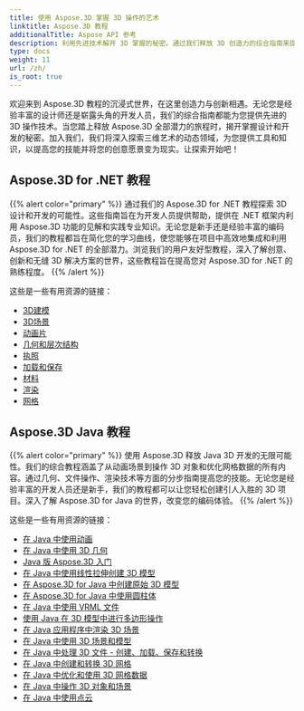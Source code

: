 ```yaml
---
title: 使用 Aspose.3D 掌握 3D 操作的艺术
linktitle: Aspose.3D 教程
additionalTitle: Aspose API 参考
description: 利用先进技术解开 3D 掌握的秘密。通过我们释放 3D 创造力的综合指南来提高您的设计和开发技能。
type: docs
weight: 11
url: /zh/
is_root: true
---
```


欢迎来到 Aspose.3D 教程的沉浸式世界，在这里创造力与创新相遇。无论您是经验丰富的设计师还是崭露头角的开发人员，我们的综合指南都能为您提供先进的 3D 操作技术。当您踏上释放 Aspose.3D 全部潜力的旅程时，揭开掌握设计和开发的秘密。加入我们，我们将深入探索三维艺术的动态领域，为您提供工具和知识，以提高您的技能并将您的创意愿景变为现实。让探索开始吧！

## Aspose.3D for .NET 教程
{{% alert color="primary" %}}
通过我们的 Aspose.3D for .NET 教程探索 3D 设计和开发的可能性。这些指南旨在为开发人员提供帮助，提供在 .NET 框架内利用 Aspose.3D 功能的见解和实践专业知识。无论您是新手还是经验丰富的编码员，我们的教程都旨在简化您的学习曲线，使您能够在项目中高效地集成和利用 Aspose.3D for .NET 的全部潜力。浏览我们的用户友好型教程，深入了解创意、创新和无缝 3D 解决方案的世界，这些教程旨在提高您对 Aspose.3D for .NET 的熟练程度。
{{% /alert %}}

这些是一些有用资源的链接：
 
- [3D建模](./net/3d-modeling/)
- [3D场景](./net/3d-scene/)
- [动画片](./net/animation/)
- [几何和层次结构](./net/geometry-and-hierarchy/)
- [执照](./net/license/)
- [加载和保存](./net/loading-and-saving/)
- [材料](./net/materials/)
- [渲染](./net/rendering/)
- [网格](./net/meshes/)

## Aspose.3D Java 教程
{{% alert color="primary" %}}
使用 Aspose.3D 释放 Java 3D 开发的无限可能性。我们的综合教程涵盖了从动画场景到操作 3D 对象和优化网格数据的所有内容。通过几何、文件操作、渲染技术等方面的分步指南提高您的技能。无论您是经验丰富的开发人员还是新手，我们的教程都可以让您轻松创建引人入胜的 3D 项目。深入了解 Aspose.3D for Java 的世界，改变您的编码体验。
{{% /alert %}}

这些是一些有用资源的链接：

- [在 Java 中使用动画](./java/animations/)
- [在 Java 中使用 3D 几何](./java/geometry/)
- [Java 版 Aspose.3D 入门](./java/licensing/)
- [在 Java 中使用线性拉伸创建 3D 模型](./java/linear-extrusion/)
- [在 Aspose.3D for Java 中创建原始 3D 模型](./java/primitive-3d-models/)
- [在 Aspose.3D for Java 中使用圆柱体](./java/cylinders/)
- [在 Java 中使用 VRML 文件](./java/vrml-files/)
- [使用 Java 在 3D 模型中进行多边形操作](./java/polygon/)
- [在 Java 应用程序中渲染 3D 场景](./java/rendering-3d-scenes/)
- [在 Java 中使用 3D 场景和模型](./java/3d-scenes-and-models/)
- [在 Java 中处理 3D 文件 - 创建、加载、保存和转换](./java/load-and-save/)
- [在 Java 中创建和转换 3D 网格](./java/transforming-3d-meshes/)
- [在 Java 中优化和使用 3D 网格数据](./java/3d-mesh-data/)
- [在 Java 中操作 3D 对象和场景](./java/3d-objects-and-scenes/)
- [在 Java 中使用点云](./java/point-clouds/)